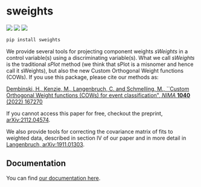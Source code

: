 # sweights

[![](https://img.shields.io/pypi/v/sweights.svg)](https://pypi.org/project/sweights/)
[![](https://readthedocs.org/projects/sweights/badge/?version=latest)](https://sweights.readthedocs.io/en/latest/)
[![](https://img.shields.io/badge/arXiv-2112.04574-b31b1b.svg)](https://arxiv.org/abs/2112.04574)

```bash
pip install sweights
```

We provide several tools for projecting component weights *sWeights* in a control variable(s) using a discriminating variable(s). What we call *sWeights* is the traditional *sPlot* method (we think that sPlot is a misnomer and hence call it sWeights), but also the new Custom Orthogonal Weight functions (COWs). If you use this package, please cite our methods as:

[Dembinski, H., Kenzie, M., Langenbruch, C. and Schmelling, M., ``Custom Orthogonal Weight functions (COWs) for event classification", *NIMA* **1040** (2022) 167270](https://www.sciencedirect.com/science/article/pii/S0168900222006076?via%3Dihub)

If you cannot access this paper for free, checkout the preprint, [arXiv:2112.04574](https://arxiv.org/abs/2112.04574).

We also provide tools for correcting the covariance matrix of fits to weighted data, described in section IV of our paper and in more detail in [Langenbruch, arXiv:1911.01303](https://arxiv.org/abs/1911.01303).

## Documentation

You can find [our documentation here](https://sweights.github.io/sweights).
